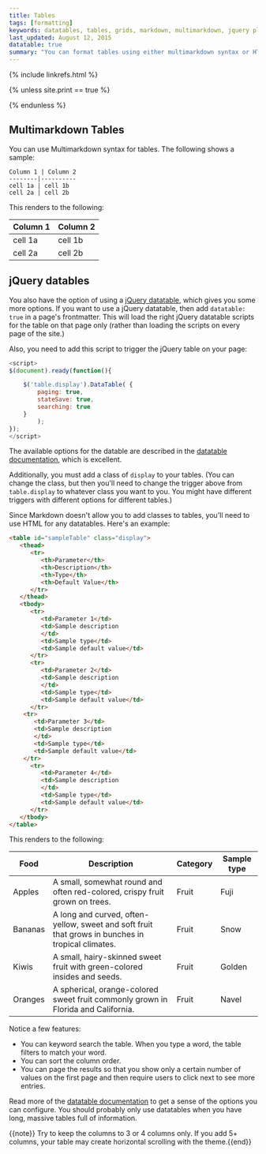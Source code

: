 ```yaml
---
title: Tables
tags: [formatting]
keywords: datatables, tables, grids, markdown, multimarkdown, jquery plugins
last_updated: August 12, 2015
datatable: true
summary: "You can format tables using either multimarkdown syntax or HTML. You can also use jQuery datatables (a plugin) if you need more robust tables."
---
```

{% include linkrefs.html %}

{% unless site.print == true %}
<script>
$(document).ready(function(){

    $('table.display').DataTable( {
        paging: true,
        stateSave: true,
        searching: true
    }
        );
});
</script>
{% endunless %}

## Multimarkdown Tables

You can use Multimarkdown syntax for tables. The following shows a sample: 

```
Column 1 | Column 2
--------|----------
cell 1a | cell 1b
cell 2a | cell 2b
```

This renders to the following:

 Column 1 | Column 2
--------|----------
cell 1a | cell 1b
cell 2a | cell 2b

## jQuery datables

You also have the option of using a [jQuery datatable](https://www.datatables.net/), which gives you some more options. If you want to use a jQuery datatable, then add `datatable: true` in a page's frontmatter. This will load the right jQuery datatable scripts for the table on that page only (rather than loading the scripts on every page of the site.)

Also, you need to add this script to trigger the jQuery table on your page:

```js
<script>
$(document).ready(function(){

    $('table.display').DataTable( {
        paging: true,
        stateSave: true,
        searching: true
    }
        );
});
</script>
```

The available options for the datable are described in the [datatable documentation](https://www.datatables.net/manual/options), which is excellent.

Additionally, you must add a class of `display` to your tables. (You can change the class, but then you'll need to change the trigger above from `table.display` to whatever class you want to you. You might have different triggers with different options for different tables.)

Since Markdown doesn't allow you to add classes to tables, you'll need to use HTML for any datatables. Here's an example: 

```html
<table id="sampleTable" class="display">
   <thead>
      <tr>
         <th>Parameter</th>
         <th>Description</th>
         <th>Type</th>
         <th>Default Value</th>
      </tr>
   </thead>
   <tbody>
      <tr>
         <td>Parameter 1</td>
         <td>Sample description
         </td>
         <td>Sample type</td>
         <td>Sample default value</td>
      </tr>
      <tr>
         <td>Parameter 2</td>
         <td>Sample description
         </td>
         <td>Sample type</td>
         <td>Sample default value</td>
      </tr>
    <tr>
       <td>Parameter 3</td>
       <td>Sample description
       </td>
       <td>Sample type</td>
       <td>Sample default value</td>
    </tr>
      <tr>
         <td>Parameter 4</td>
         <td>Sample description
         </td>
         <td>Sample type</td>
         <td>Sample default value</td>
      </tr>
   </tbody>
</table>
```

This renders to the following:

<table id="sampleTable" class="display">
   <thead>
      <tr>
         <th>Food</th>
         <th>Description</th>
         <th>Category</th>
         <th>Sample type</th>
      </tr>
   </thead>
   <tbody>
      <tr>
         <td>Apples</td>
         <td>A small, somewhat round and often red-colored, crispy fruit grown on trees. 
         </td>
         <td>Fruit</td>
         <td>Fuji</td>
      </tr>
      <tr>
         <td>Bananas</td>
         <td>A long and curved, often-yellow, sweet and soft fruit that grows in bunches in tropical climates.
         </td>
         <td>Fruit</td>
         <td>Snow</td>
      </tr>
      <tr>
         <td>Kiwis</td>
         <td>A small, hairy-skinned sweet fruit with green-colored insides and seeds.
         </td>
         <td>Fruit</td>
         <td>Golden</td>
      </tr>
        <tr>
           <td>Oranges</td>
           <td>A spherical, orange-colored sweet fruit commonly grown in Florida and California.
           </td>
           <td>Fruit</td>
           <td>Navel</td>
        </tr>
   </tbody>
</table>

Notice a few features:

* You can keyword search the table. When you type a word, the table filters to match your word.
* You can sort the column order.
* You can page the results so that you show only a certain number of values on the first page and then require users to click next to see more entries.

Read more of the [datatable documentation](https://www.datatables.net/manual/options) to get a sense of the options you can configure. You should probably only use datatables when you have long, massive tables full of information.

{{note}} Try to keep the columns to 3 or 4 columns only. If you add 5+ columns, your table may create horizontal scrolling with the theme.{{end}}